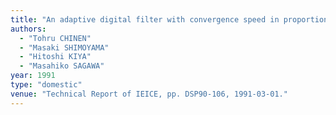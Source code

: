 ```yaml
---
title: "An adaptive digital filter with convergence speed in proportion to sampling rate and its convergence characteristics"
authors:
  - "Tohru CHINEN"
  - "Masaki SHIMOYAMA"
  - "Hitoshi KIYA"
  - "Masahiko SAGAWA"
year: 1991
type: "domestic"
venue: "Technical Report of IEICE, pp. DSP90-106, 1991-03-01."
---
```

